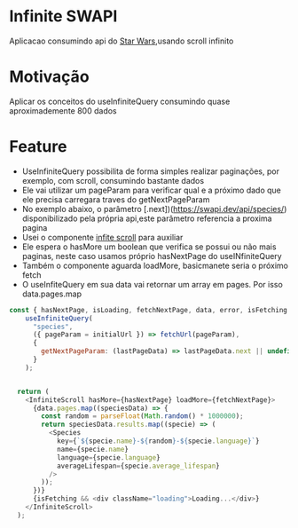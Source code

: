 # Infinite SWAPI
Aplicacao consumindo api do [Star Wars](https://swapi.dev/),usando scroll infinito


# Motivação 
Aplicar os conceitos do useInfiniteQuery consumindo quase aproximademente 800 dados


# Feature
- UseInfiniteQuery possibilita de forma simples realizar paginações, por exemplo, com scroll, consumindo bastante dados
- Ele vai utilizar um pageParam para verificar qual e a próximo dado que ele precisa carregara traves do getNextPageParam
- No exemplo abaixo, o parâmetro  [.next])(https://swapi.dev/api/species/) disponibilizado pela própria api,este parâmetro referencia a proxima pagina
- Usei o componente [infite scroll](https://www.npmjs.com/package/react-infinite-scroller) para auxiliar 
- Ele espera o hasMore um boolean que verifica se possui ou não mais paginas, neste caso usamos próprio hasNextPage do useINfiniteQuery
- Também o componente aguarda loadMore, basicmanete seria o próximo fetch 
- O useInfiteQuery em sua data vai retornar um array em pages. Por isso data.pages.map
 


```javascript
const { hasNextPage, isLoading, fetchNextPage, data, error, isFetching } =
    useInfiniteQuery(
      "species",
      ({ pageParam = initialUrl }) => fetchUrl(pageParam),
      {
        getNextPageParam: (lastPageData) => lastPageData.next || undefined,
      }
    );


  return (
    <InfiniteScroll hasMore={hasNextPage} loadMore={fetchNextPage}>
      {data.pages.map((speciesData) => {
        const random = parseFloat(Math.random() * 1000000);
        return speciesData.results.map((specie) => (
          <Species
            key={`${specie.name}-${random}-${specie.language}`}
            name={specie.name}
            language={specie.language}
            averageLifespan={specie.average_lifespan}
          />
        ));
      })}
      {isFetching && <div className="loading">Loading...</div>}
    </InfiniteScroll>
  );



```

